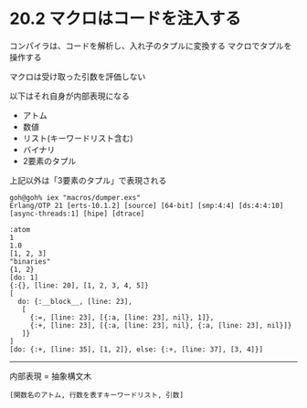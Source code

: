 # 20.2 マクロはコードを注入する

コンパイラは、コードを解析し、入れ子のタプルに変換する
マクロでタプルを操作する

マクロは受け取った引数を評価しない

以下はそれ自身が内部表現になる

- アトム
- 数値
- リスト(キーワードリスト含む)
- バイナリ
- 2要素のタプル

上記以外は「3要素のタプル」で表現される

```
goh@goh% iex "macros/dumper.exs"
Erlang/OTP 21 [erts-10.1.2] [source] [64-bit] [smp:4:4] [ds:4:4:10] [async-threads:1] [hipe] [dtrace]

:atom
1
1.0
[1, 2, 3]
"binaries"
{1, 2}
[do: 1]
{:{}, [line: 20], [1, 2, 3, 4, 5]}
[
  do: {:__block__, [line: 23],
   [
     {:=, [line: 23], [{:a, [line: 23], nil}, 1]},
     {:+, [line: 23], [{:a, [line: 23], nil}, {:a, [line: 23], nil}]}
   ]}
]
[do: {:+, [line: 35], [1, 2]}, else: {:+, [line: 37], [3, 4]}]
```

---

内部表現 = 抽象構文木

```
[関数名のアトム, 行数を表すキーワードリスト, 引数]
```

